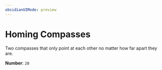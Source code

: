 ```yaml
---
obsidianUIMode: preview
---
```

# Homing Compasses

Two compasses that only point at each other no matter how far apart they are.

**Number**: `20`
